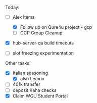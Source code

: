 Today:
  - [ ] Alex Items
    - [x] Follow up on Qure4u project - gcp
    - [ ] GCP Group Cleanup
  - [x] hub-server-qa build timeouts
  - [ ] slot freezing experimentation


Other tasks:
  - [x] Italian seasoning
    - [x] also Lemon
  - [ ] 401k transfer
  - [ ] deposit Kaha checks
  - [x] Claim WGU Student Portal
